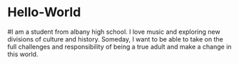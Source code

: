 # Hello-World
#I am a student from albany high school. I love music and exploring new divisions of culture and history. Someday, I want to be able to take on the full challenges and responsibility of being a true adult and make a change in this world.
